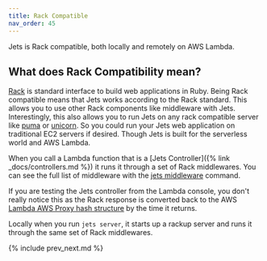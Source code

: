 ```yaml
---
title: Rack Compatible
nav_order: 45
---
```


Jets is Rack compatible, both locally and remotely on AWS Lambda.

## What does Rack Compatibility mean?

[Rack](https://en.wikipedia.org/wiki/Rack_(web_server_interface)) is standard interface to build web applications in Ruby. Being Rack compatible means that Jets works according to the Rack standard.  This allows you to use other Rack components like middleware with Jets. Interestingly, this also allows you to run Jets on any rack compatible server like [puma](http://puma.io/) or [unicorn](https://bogomips.org/unicorn/).  So you could run your Jets web application on traditional EC2 servers if desired. Though Jets is built for the serverless world and AWS Lambda.

When you call a Lambda function that is a [Jets Controller]({% link _docs/controllers.md %}) it runs it through a set of Rack middlewares. You can see the full list of middleware with the [jets middleware](http://rubyonjets.com/reference/jets-middleware/) command.

If you are testing the Jets controller from the Lambda console, you don't really notice this as the Rack response is converted back to the AWS [Lambda AWS Proxy hash structure](https://docs.aws.amazon.com/apigateway/latest/developerguide/api-gateway-create-api-as-simple-proxy-for-lambda.html) by the time it returns.

Locally when you run `jets server`, it starts up a rackup server and runs it through the same set of Rack middlewares.

{% include prev_next.md %}
